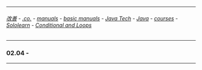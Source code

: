 
---

###### [改善](https://github.com/ttltrk/0C/blob/master/README.MD) - [.co.](https://github.com/ttltrk/PRG/blob/master/CODING.MD) - [manuals](https://github.com/ttltrk/PRG/blob/master/MAN.MD) - [basic manuals](https://github.com/ttltrk/PRG/blob/master/MANUALS.MD) - [Java Tech](https://github.com/ttltrk/PRG/blob/master/JAVA/DOC/JT/JT.MD) - [Java](https://github.com/ttltrk/PRG/blob/master/JAVA/DOC/OJM/OJM.MD) - [courses](https://github.com/ttltrk/PRG/blob/master/JAVA/DOC/CM/JT.MD) - [Sololearn](https://github.com/ttltrk/PRG/blob/master/JAVA/DOC/SL/SL.MD) - [Conditional and Loops](https://github.com/ttltrk/PRG/blob/master/JAVA/DOC/SL/02/02.MD)

---

### 02.04 - 

---
